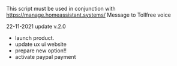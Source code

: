 This script must be used in conjunction with https://manage.homeassistant.systems/
Message to Tollfree voice

22-11-2021 update v.2.0
- launch product.
- update ux ui website
- prepare new option!!
- activate paypal payment